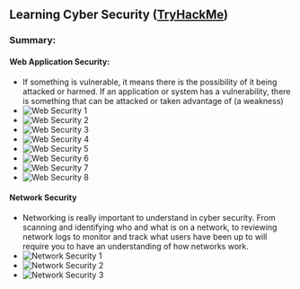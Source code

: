 ## Learning Cyber Security ([TryHackMe](https://tryhackme.com/room/beginnerpathintro))

### Summary:

#### Web Application Security:

-   If something is vulnerable, it means there is the possibility of it being attacked or harmed. If an application or system has a vulnerability, there is something that can be attacked or taken advantage of (a weakness)
-   ![Web Security 1](image.png)
-   ![Web Security 2](image-1.png)
-   ![Web Security 3](image-2.png)
-   ![Web Security 4](image-3.png)
-   ![Web Security 5](image-4.png)
-   ![Web Security 6](image-5.png)
-   ![Web Security 7](image-6.png)
-   ![Web Security 8](image-7.png)

#### Network Security

-   Networking is really important to understand in cyber security. From scanning and identifying who and what is on a network, to reviewing network logs to monitor and track what users have been up to will require you to have an understanding of how networks work.
-   ![Network Security 1](image-8.png)
-   ![Network Security 2](image-9.png)
-   ![Network Security 3](image-10.png)
